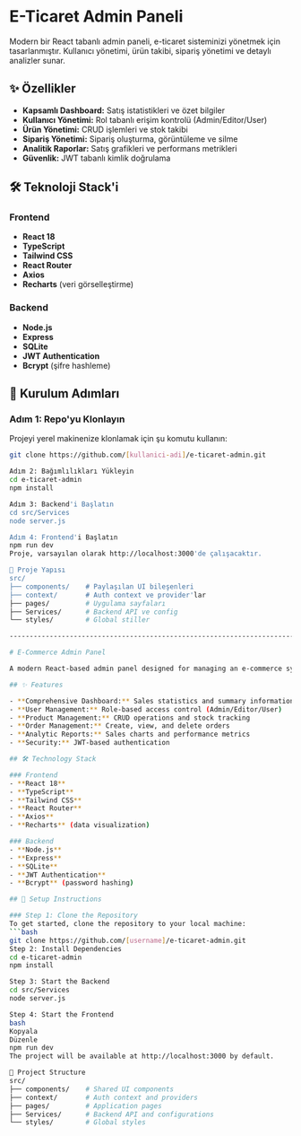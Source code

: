 # E-Ticaret Admin Paneli

Modern bir React tabanlı admin paneli, e-ticaret sisteminizi yönetmek için tasarlanmıştır. Kullanıcı yönetimi, ürün takibi, sipariş yönetimi ve detaylı analizler sunar.

## ✨ Özellikler

- **Kapsamlı Dashboard:** Satış istatistikleri ve özet bilgiler
- **Kullanıcı Yönetimi:** Rol tabanlı erişim kontrolü (Admin/Editor/User)
- **Ürün Yönetimi:** CRUD işlemleri ve stok takibi
- **Sipariş Yönetimi:** Sipariş oluşturma, görüntüleme ve silme
- **Analitik Raporlar:** Satış grafikleri ve performans metrikleri
- **Güvenlik:** JWT tabanlı kimlik doğrulama

## 🛠 Teknoloji Stack'i

### Frontend
- **React 18**
- **TypeScript**
- **Tailwind CSS**
- **React Router**
- **Axios**
- **Recharts** (veri görselleştirme)

### Backend
- **Node.js**
- **Express**
- **SQLite**
- **JWT Authentication**
- **Bcrypt** (şifre hashleme)

## 🚀 Kurulum Adımları

### Adım 1: Repo'yu Klonlayın
Projeyi yerel makinenize klonlamak için şu komutu kullanın:
```bash
git clone https://github.com/[kullanici-adi]/e-ticaret-admin.git

Adım 2: Bağımlılıkları Yükleyin
cd e-ticaret-admin
npm install

Adım 3: Backend'i Başlatın
cd src/Services
node server.js

Adım 4: Frontend'i Başlatın
npm run dev
Proje, varsayılan olarak http://localhost:3000'de çalışacaktır.

📂 Proje Yapısı
src/
├── components/    # Paylaşılan UI bileşenleri
├── context/       # Auth context ve provider'lar
├── pages/         # Uygulama sayfaları
├── Services/      # Backend API ve config
└── styles/        # Global stiller

--------------------------------------------------------------------------------------------------------------------------------------------------------------------------------------------------------

# E-Commerce Admin Panel

A modern React-based admin panel designed for managing an e-commerce system. It offers user management, product tracking, order management, and detailed analytics.

## ✨ Features

- **Comprehensive Dashboard:** Sales statistics and summary information
- **User Management:** Role-based access control (Admin/Editor/User)
- **Product Management:** CRUD operations and stock tracking
- **Order Management:** Create, view, and delete orders
- **Analytic Reports:** Sales charts and performance metrics
- **Security:** JWT-based authentication

## 🛠 Technology Stack

### Frontend
- **React 18**
- **TypeScript**
- **Tailwind CSS**
- **React Router**
- **Axios**
- **Recharts** (data visualization)

### Backend
- **Node.js**
- **Express**
- **SQLite**
- **JWT Authentication**
- **Bcrypt** (password hashing)

## 🚀 Setup Instructions

### Step 1: Clone the Repository
To get started, clone the repository to your local machine:
```bash
git clone https://github.com/[username]/e-ticaret-admin.git
Step 2: Install Dependencies
cd e-ticaret-admin
npm install

Step 3: Start the Backend
cd src/Services
node server.js

Step 4: Start the Frontend
bash
Kopyala
Düzenle
npm run dev
The project will be available at http://localhost:3000 by default.

📂 Project Structure
src/
├── components/    # Shared UI components
├── context/       # Auth context and providers
├── pages/         # Application pages
├── Services/      # Backend API and configurations
└── styles/        # Global styles
